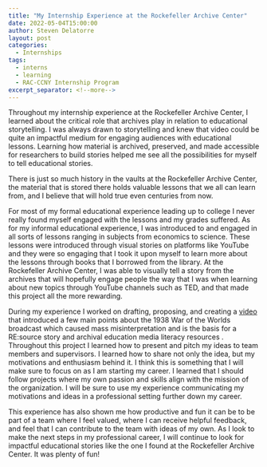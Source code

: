 ```yaml
---
title: "My Internship Experience at the Rockefeller Archive Center"
date: 2022-05-04T15:00:00
author: Steven Delatorre
layout: post
categories:
  - Internships
tags:
  - interns
  - learning
  - RAC-CCNY Internship Program
excerpt_separator: <!--more-->
---
```

Throughout my internship experience at the Rockefeller Archive Center, I learned about the critical role that archives play in relation to educational storytelling. I was always drawn to storytelling and knew that video could be quite an impactful medium for engaging audiences with educational lessons. Learning how material is archived, preserved, and made accessible for researchers to build stories helped me see all the possibilities for myself to tell educational stories.

<!--more-->

There is just so much history in the vaults at the Rockefeller Archive Center, the material that is stored there holds valuable lessons that we all can learn from, and I believe that will hold true even centuries from now.

For most of my formal educational experience leading up to college I never really found myself engaged with the lessons and my grades suffered. As for my informal educational experience, I was introduced to and engaged in all sorts of lessons ranging in subjects from economics to science. These lessons were introduced through visual stories on platforms like YouTube and they were so engaging that I took it upon myself to learn more about the lessons through books that I borrowed from the library. At the Rockefeller Archive Center, I was able to visually tell a story from the archives that will hopefully engage people the way that I was when learning about new topics through YouTube channels such as TED, and that made this project all the more rewarding.

During my experience I worked on drafting, proposing, and creating a [video](https://www.youtube.com/shorts/8hPerzBTazc) that introduced a few main points about the 1938 War of the Worlds broadcast which caused mass misinterpretation and is the basis for a RE:source story and archival education media literacy resources . Throughout this project I learned how to present and pitch my ideas to team members and supervisors. I learned how to share not only the idea, but my motivations and enthusiasm behind it. I think this is something that I will make sure to focus on as I am starting my career. I learned that I should follow projects where my own passion and skills align with the mission of the organization. I will be sure to use my experience communicating my motivations and ideas in a professional setting further down my career.

This experience has also shown me how productive and fun it can be to be part of a team where I feel valued, where I can receive helpful feedback, and feel that I can contribute to the team with ideas of my own. As I look to make the next steps in my professional career, I will continue to look for impactful educational stories like the one I found at the Rockefeller Archive Center. It was plenty of fun!
